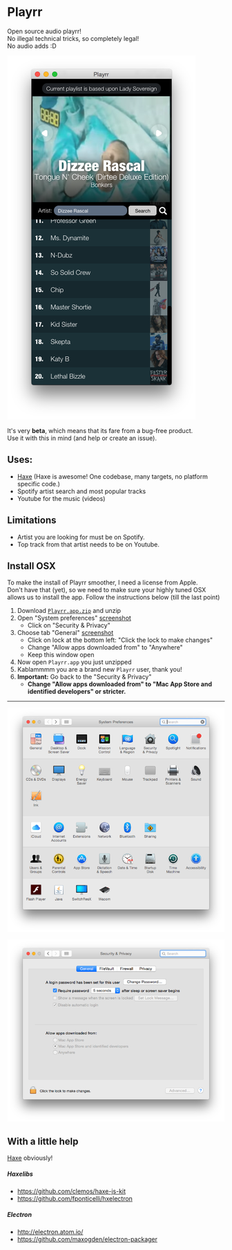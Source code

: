# Playrr

Open source audio playrr!  
No illegal technical tricks, so completely legal!  
No audio adds :D  


<!--
![](http://matthijskamstra.github.io/playrr/images/playrr_osx.png)
-->

![Playrr OSX](images/screenshot_osx.png)

It's very **beta**, which means that its fare from a bug-free product.  
Use it with this in mind (and help or create an issue). 


## Uses:

- [Haxe](http://www.haxe.org) (Haxe is awesome! One codebase, many targets, no platform specific code.)
- Spotify artist search and most popular tracks
- Youtube for the music (videos)


## Limitations

- Artist you are looking for must be on Spotify.
- Top track from that artist needs to be on Youtube.



## Install OSX

To make the install of Playrr smoother, I need a license from Apple.  
Don't have that (yet), so we need to make sure your highly tuned OSX allows us to install the app. Follow the instructions below (till the last point) 

1. Download [`Playrr.app.zip`](Playrr.app.zip) and unzip
2. Open "System preferences" [screenshot](#install1)
	- Click on "Security & Privacy" 
3. Choose tab "General" [screenshot](#install2)
	- Click on lock at the bottom left: "Click the lock to make changes"
	- Change "Allow apps downloaded from" to "Anywhere"
	- Keep this window open
4. Now open `Playrr.app` you just unzipped
5. Kablammmm you are a brand new `Playrr` user, thank you!
6. **Important:** Go back to the "Security & Privacy" 
	- **Change "Allow apps downloaded from" to "Mac App Store and identified developers" or stricter.**

-----

<a name="install1"></a>
![](images/osx_install1.png)

<a name="install2"></a>
![](images/osx_install2.png)



## With a little help

[Haxe](http://www.haxe.org) obviously!

##### Haxelibs

- https://github.com/clemos/haxe-js-kit
- https://github.com/fponticelli/hxelectron

##### Electron

- http://electron.atom.io/
- https://github.com/maxogden/electron-packager